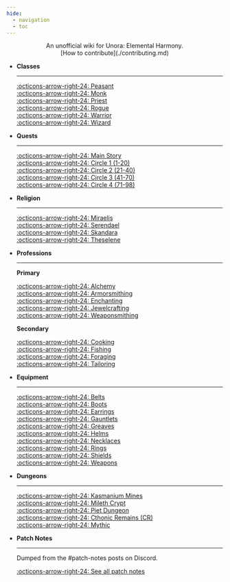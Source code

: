 ```yaml
---
hide:
  - navigation
  - toc
---
```

<style>
  .md-typeset h1,
  .md-content__button {
    display: none;
  }
</style>

<center>
An unofficial wiki for Unora: Elemental Harmony.<br>
[How to contribute](./contributing.md)
</center>

<div class="grid cards" markdown>

-   __Classes__

    ---

    [:octicons-arrow-right-24: Peasant](./classes/peasant.md)<br>
    [:octicons-arrow-right-24: Monk](./classes/monk.md)<br>
    [:octicons-arrow-right-24: Priest](./classes/priest.md)<br>
    [:octicons-arrow-right-24: Rogue](./classes/rogue.md)<br>
    [:octicons-arrow-right-24: Warrior](./classes/warrior.md)<br>
    [:octicons-arrow-right-24: Wizard](./classes/wizard.md)

-   __Quests__

    ---

    [:octicons-arrow-right-24: Main Story](./quests/story.md)<br>
    [:octicons-arrow-right-24: Circle 1 (1-20)](./quests/circle_1.md)<br>
    [:octicons-arrow-right-24: Circle 2 (21-40)](./quests/circle_2.md)<br>
    [:octicons-arrow-right-24: Circle 3 (41-70)](./quests/circle_3.md)<br>
    [:octicons-arrow-right-24: Circle 4 (71-98)](./quests/circle_4.md)<br>

-   __Religion__

    ---

    [:octicons-arrow-right-24: Miraelis](./religion/miraelis.md)<br>
    [:octicons-arrow-right-24: Serendael](./religion/serendael.md)<br>
    [:octicons-arrow-right-24: Skandara](./religion/skandara.md)<br>
    [:octicons-arrow-right-24: Theselene](./religion/theselene.md)<br>

-   __Professions__

    ---

    __Primary__

    [:octicons-arrow-right-24: Alchemy](./professions/alchemy.md)<br>
    [:octicons-arrow-right-24: Armorsmithing](./professions/armorsmithing.md)<br>
    [:octicons-arrow-right-24: Enchanting](./professions/enchanting.md)<br>
    [:octicons-arrow-right-24: Jewelcrafting](./professions/jewelcrafting.md)<br>
    [:octicons-arrow-right-24: Weaponsmithing](./professions/weaponsmithing.md)<br>

    __Secondary__

    [:octicons-arrow-right-24: Cooking](./professions/cooking.md)<br>
    [:octicons-arrow-right-24: Fishing](./professions/fishing.md)<br>
    [:octicons-arrow-right-24: Foraging](./professions/foraging.md)<br>
    [:octicons-arrow-right-24: Tailoring](./professions/tailoring.md)<br>

-   __Equipment__

    ---

    [:octicons-arrow-right-24: Belts](./equipment/belts.md)<br>
    [:octicons-arrow-right-24: Boots](./equipment/boots.md)<br>
    [:octicons-arrow-right-24: Earrings](./equipment/earrings.md)<br>
    [:octicons-arrow-right-24: Gauntlets](./equipment/gauntlets.md)<br>
    [:octicons-arrow-right-24: Greaves](./equipment/greaves.md)<br>
    [:octicons-arrow-right-24: Helms](./equipment/helms.md)<br>
    [:octicons-arrow-right-24: Necklaces](./equipment/necklaces.md)<br>
    [:octicons-arrow-right-24: Rings](./equipment/rings.md)<br>
    [:octicons-arrow-right-24: Shields](./equipment/shields.md)<br>
    [:octicons-arrow-right-24: Weapons](./equipment/weapons.md)<br>

-   __Dungeons__

    ---

    [:octicons-arrow-right-24: Kasmanium Mines](./dungeons/kasmanium_mines.md)<br>
    [:octicons-arrow-right-24: Mileth Crypt](./dungeons/mileth_crypt.md)<br>
    [:octicons-arrow-right-24: Piet Dungeon](./dungeons/piet_dungeon.md)<br>
    [:octicons-arrow-right-24: Cthonic Remains (CR)](./dungeons/cthonic_remains.md)<br>
    [:octicons-arrow-right-24: Mythic](./dungeons/mythic.md)<br>

-   __Patch Notes__

    ---

    Dumped from the #patch-notes posts on Discord.

    [:octicons-arrow-right-24: See all patch notes](./patch_notes/overview.md)

</div>
